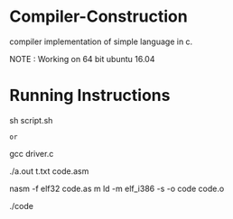 # Compiler-Construction
compiler implementation of simple language in c.

NOTE : Working on 64 bit ubuntu 16.04

# Running Instructions

sh script.sh

    or
    
gcc driver.c

./a.out t.txt code.asm

nasm -f elf32 code.as
m
ld -m elf_i386 -s -o code code.o

./code

